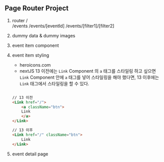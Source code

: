 ## Page Router Project

1. router
   /  
   /events
   /events/[eventId]
   /events/[filter1]/[filter2]

2. dummy data & dummy images
3. event item component
4. event item styling

   - heroicons.com
   - nextJS 13 이전에는 `Link` Component 의 `a` 태그를 스타일링 하고 싶으면 `Link` Component 안에 `a` 태그를 넣어 스타일링을 해야 했다면, 13 이후에는 `Link` 태그에서 스타일링을 할 수 있다.

   ```HTML

   // 13 이전
   <Link href="/">
       <a className="btn">
       Link
       </a>
   </Link>

   // 13 이후
   <Link href="/" className="btn">
       Link
   </Link>

   ```

5. event detail page
